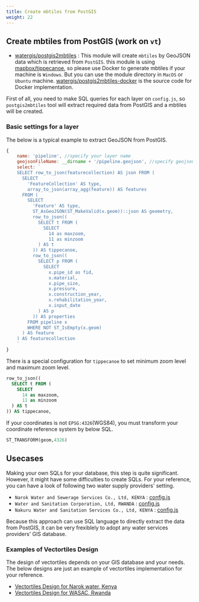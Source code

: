 ```yaml
---
title: Create mbtiles from PostGIS
weight: 22
---
```


## Create mbtiles from PostGIS (work on `vt`)
- [watergis/postgis2mbtiles](https://github.com/watergis/postgis2mbtiles) : This module will create `mbtiles` by GeoJSON data which is retrieved from `PostGIS`. this module is using [mapbox/tippecanoe](https://github.com/mapbox/tippecanoe), so please use Docker to generate mbtiles if your machine is `Windows`. But you can use the module directory in `MacOS` or `Ubuntu` machine. [watergis/postgis2mbtiles-docker](https://github.com/watergis/postgis2mbtiles-docker) is the source code for Docker implementation. 

First of all, you need to make SQL queries for each layer on `config.js`, so `postgis2mbtiles` tool will extract required data from PostGIS and a mbtiles will be created.

### Basic settings for a layer
The below is a typical example to extract GeoJSON from PostGIS.

```js
{
    name: 'pipeline', //specify your layer name
    geojsonFileName: __dirname + '/pipeline.geojson', //specify geojson name for temporary use
    select: `
    SELECT row_to_json(featurecollection) AS json FROM (
      SELECT
        'FeatureCollection' AS type,
        array_to_json(array_agg(feature)) AS features
      FROM (
        SELECT
          'Feature' AS type,
          ST_AsGeoJSON(ST_MakeValid(x.geom))::json AS geometry,
          row_to_json((
            SELECT t FROM (
              SELECT
                14 as maxzoom,
                11 as minzoom
            ) AS t
          )) AS tippecanoe,
          row_to_json((
            SELECT p FROM (
              SELECT
                x.pipe_id as fid,
                x.material,
                x.pipe_size,
                x.pressure,
                x.construction_year,
                x.rehabilitation_year,
                x.input_date
            ) AS p
          )) AS properties
        FROM pipeline x
        WHERE NOT ST_IsEmpty(x.geom)
      ) AS feature
    ) AS featurecollection
    `
}
```

There is a special configuration for `tippecanoe` to set minimum zoom level and maximum zoom level.

```sql
row_to_json((
  SELECT t FROM (
    SELECT
      14 as maxzoom,
      11 as minzoom
  ) AS t
)) AS tippecanoe,
```

If your coordinates is not `EPSG:4326`(WGS84), you must transform your coordinate reference system by below SQL.

```sql
ST_TRANSFORM(geom,4326)
```

## Usecases
Making your own SQLs for your database, this step is quite significant. However, it might have some difficulties to create SQLs. For your reference, you can have a look of following two water supply providers' setting.

- `Narok Water and Sewerage Services Co., Ltd, KENYA` : [config.js](https://github.com/narwassco/vt/blob/master/config.js)
- `Water and Sanitation Corporation, Ltd, RWANDA` : [config.js](https://github.com/WASAC/vt/blob/master/config.js)
- `Nakuru Water and Sanitation Services Co., Ltd, KENYA` : [config.js](https://github.com/nakuruwater/vt/blob/master/config.js)

Because this approach can use SQL language to directly extract the data from PostGIS, it can be very frexiblely to adopt any water services providers' GIS database.

### Examples of Vectortiles Design

The design of vectortiles depends on your GIS database and your needs. The below designs are just an example of vectortiles implementation for your reference.

- [Vectortiles Design for Narok water, Kenya](../../../casestudies/narok)
- [Vectortiles Design for WASAC, Rwanda](../../../casestudies/wasac)